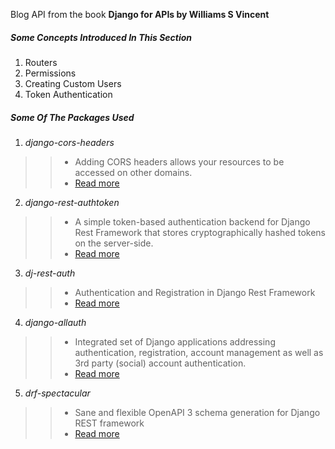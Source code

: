 Blog API from the book **Django for APIs by Williams S Vincent**

##### Some Concepts Introduced In This Section 

1. Routers
2. Permissions 
3. Creating Custom Users
4. Token Authentication


##### Some Of The Packages Used 

1. *django-cors-headers*
>>* Adding CORS headers allows your resources to be accessed on other domains.
>>* [Read more ](https://pypi.org/project/django-cors-headers/)

2. *django-rest-authtoken*
>>* A simple token-based authentication backend for Django Rest Framework that stores cryptographically hashed tokens on the server-side.
>>* [Read more ](https://pypi.org/project/django-rest-authtoken/)

3. *dj-rest-auth*
>>* Authentication and Registration in Django Rest Framework 
>>*  [Read more ](https://pypi.org/project/dj-rest-auth/)


4. *django-allauth*
>>* Integrated set of Django applications addressing authentication, registration, account management as well as 3rd party (social) account authentication.
>>*  [Read more ](https://pypi.org/project/django-allauth/0.13.0/)


5. *drf-spectacular*
>>* Sane and flexible OpenAPI 3 schema generation for Django REST framework
>>*  [Read more ](https://pypi.org/project/drf-spectacular/)








